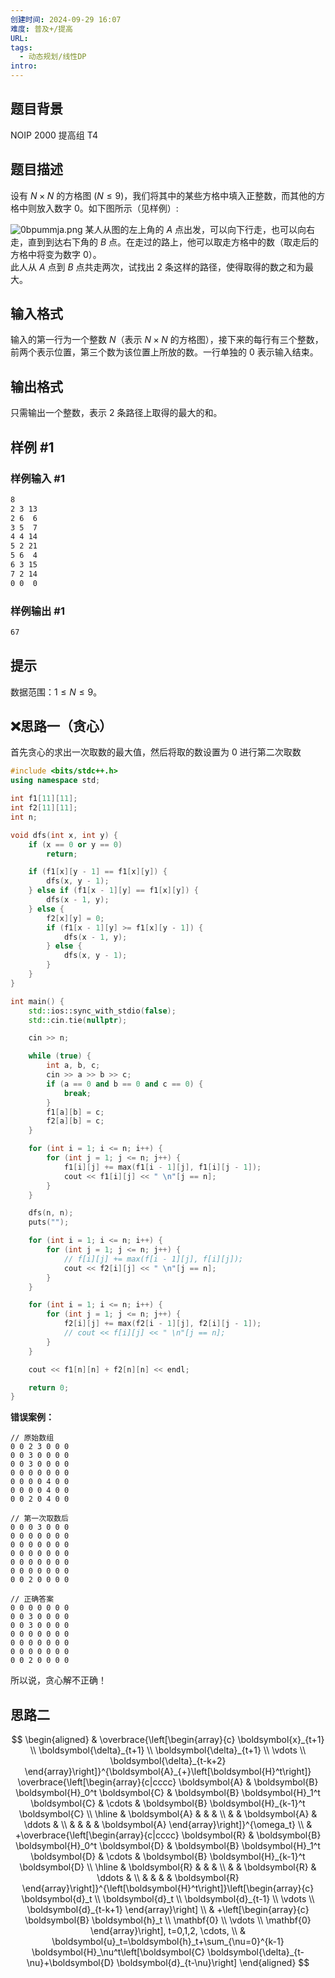 ```yaml
---
创建时间: 2024-09-29 16:07
难度: 普及+/提高
URL: 
tags:
  - 动态规划/线性DP
intro:
---
```

## 题目背景

NOIP 2000 提高组 T4
## 题目描述

设有 $N \times N$ 的方格图 $(N \le 9)$，我们将其中的某些方格中填入正整数，而其他的方格中则放入数字 $0$。如下图所示（见样例）:

![0bpummja.png](https://picture-suyifan.oss-cn-shenzhen.aliyuncs.com/img/0bpummja.png)
某人从图的左上角的 $A$ 点出发，可以向下行走，也可以向右走，直到到达右下角的 $B$ 点。在走过的路上，他可以取走方格中的数（取走后的方格中将变为数字 $0$）。  
此人从 $A$ 点到 $B$ 点共走两次，试找出 $2$ 条这样的路径，使得取得的数之和为最大。

## 输入格式

输入的第一行为一个整数 $N$（表示 $N \times N$ 的方格图），接下来的每行有三个整数，前两个表示位置，第三个数为该位置上所放的数。一行单独的 $0$ 表示输入结束。

## 输出格式

只需输出一个整数，表示 $2$ 条路径上取得的最大的和。

## 样例 #1

### 样例输入 #1

```txt
8
2 3 13
2 6  6
3 5  7
4 4 14
5 2 21
5 6  4
6 3 15
7 2 14
0 0  0
```

### 样例输出 #1

```txt
67
```

## 提示

数据范围：$1\leqslant N\leqslant 9$。

## ❌思路一（贪心）

首先贪心的求出一次取数的最大值，然后将取的数设置为 0 进行第二次取数
```cpp
#include <bits/stdc++.h>
using namespace std;

int f1[11][11];
int f2[11][11];
int n;

void dfs(int x, int y) {
    if (x == 0 or y == 0)
        return;

    if (f1[x][y - 1] == f1[x][y]) {
        dfs(x, y - 1);
    } else if (f1[x - 1][y] == f1[x][y]) {
        dfs(x - 1, y);
    } else {
        f2[x][y] = 0;
        if (f1[x - 1][y] >= f1[x][y - 1]) {
            dfs(x - 1, y);
        } else {
            dfs(x, y - 1);
        }
    }
}

int main() {
    std::ios::sync_with_stdio(false);
    std::cin.tie(nullptr);

    cin >> n;

    while (true) {
        int a, b, c;
        cin >> a >> b >> c;
        if (a == 0 and b == 0 and c == 0) {
            break;
        }
        f1[a][b] = c;
        f2[a][b] = c;
    }

    for (int i = 1; i <= n; i++) {
        for (int j = 1; j <= n; j++) {
            f1[i][j] += max(f1[i - 1][j], f1[i][j - 1]);
            cout << f1[i][j] << " \n"[j == n];
        }
    }

    dfs(n, n);
    puts("");

    for (int i = 1; i <= n; i++) {
        for (int j = 1; j <= n; j++) {
            // f[i][j] += max(f[i - 1][j], f[i][j]);
            cout << f2[i][j] << " \n"[j == n];
        }
    }

    for (int i = 1; i <= n; i++) {
        for (int j = 1; j <= n; j++) {
            f2[i][j] += max(f2[i - 1][j], f2[i][j - 1]);
            // cout << f[i][j] << " \n"[j == n];
        }
    }

    cout << f1[n][n] + f2[n][n] << endl;

    return 0;
}

```

**错误案例：**

```docker
// 原始数组
0 0 2 3 0 0 0
0 0 3 0 0 0 0
0 0 3 0 0 0 0
0 0 0 0 0 0 0
0 0 0 0 4 0 0
0 0 0 0 4 0 0
0 0 2 0 4 0 0

// 第一次取数后
0 0 0 3 0 0 0
0 0 0 0 0 0 0
0 0 0 0 0 0 0
0 0 0 0 0 0 0
0 0 0 0 0 0 0
0 0 0 0 0 0 0
0 0 2 0 0 0 0

// 正确答案
0 0 0 0 0 0 0
0 0 3 0 0 0 0
0 0 3 0 0 0 0
0 0 0 0 0 0 0
0 0 0 0 0 0 0
0 0 0 0 0 0 0
0 0 2 0 0 0 0
```

所以说，贪心解不正确！


## 思路二

$$
\begin{aligned}
& \overbrace{\left[\begin{array}{c}
\boldsymbol{x}_{t+1} \\
\boldsymbol{\delta}_{t+1} \\
\boldsymbol{\delta}_{t+1} \\
\vdots \\
\boldsymbol{\delta}_{t-k+2}
\end{array}\right]}^{\boldsymbol{A}_{+}\left[\boldsymbol{H}^t\right]} \overbrace{\left[\begin{array}{c|cccc}
\boldsymbol{A} & \boldsymbol{B} \boldsymbol{H}_0^t \boldsymbol{C} & \boldsymbol{B} \boldsymbol{H}_1^t \boldsymbol{C} & \cdots & \boldsymbol{B} \boldsymbol{H}_{k-1}^t \boldsymbol{C} \\
\hline & \boldsymbol{A} & & & \\
& & \boldsymbol{A} & \ddots & \\
& & & & \boldsymbol{A}
\end{array}\right]}^{\omega_t} \\
& +\overbrace{\left[\begin{array}{c|cccc}
\boldsymbol{R} & \boldsymbol{B} \boldsymbol{H}_0^t \boldsymbol{D} & \boldsymbol{B} \boldsymbol{H}_1^t \boldsymbol{D} & \cdots & \boldsymbol{B} \boldsymbol{H}_{k-1}^t \boldsymbol{D} \\
\hline & \boldsymbol{R} & & & \\
& & \boldsymbol{R} & \ddots & \\
& & & & \boldsymbol{R}
\end{array}\right]}^{\left[\boldsymbol{H}^t\right]}\left[\begin{array}{c}
\boldsymbol{d}_t \\
\boldsymbol{d}_t \\
\boldsymbol{d}_{t-1} \\
\vdots \\
\boldsymbol{d}_{t-k+1}
\end{array}\right] \\
& +\left[\begin{array}{c}
\boldsymbol{B} \boldsymbol{h}_t \\
\mathbf{0} \\
\vdots \\
\mathbf{0}
\end{array}\right], t=0,1,2, \cdots, \\
& \boldsymbol{u}_t=\boldsymbol{h}_t+\sum_{\nu=0}^{k-1} \boldsymbol{H}_\nu^t\left[\boldsymbol{C} \boldsymbol{\delta}_{t-\nu}+\boldsymbol{D} \boldsymbol{d}_{t-\nu}\right]
\end{aligned}
$$